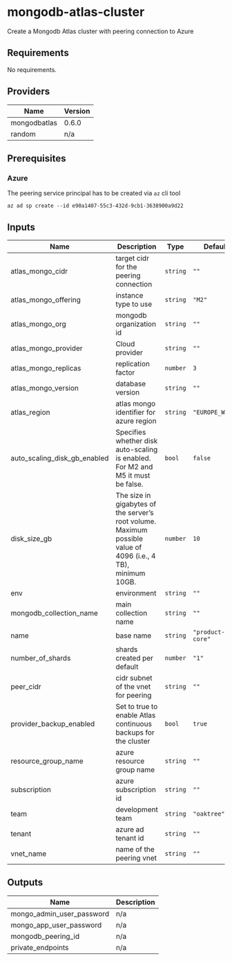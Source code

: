 # mongodb-atlas-cluster
Create a Mongodb Atlas cluster with peering connection to Azure

## Requirements

No requirements.

## Providers

| Name | Version |
|------|---------|
| mongodbatlas | 0.6.0 |
| random | n/a |

## Prerequisites 
### Azure
The peering service principal has to be created via `az` cli tool

`az ad sp create --id e90a1407-55c3-432d-9cb1-3638900a9d22`

## Inputs

| Name | Description | Type | Default | Required |
|------|-------------|------|---------|:--------:|
| atlas\_mongo\_cidr | target cidr for the peering connection | `string` | `""` | no |
| atlas\_mongo\_offering | instance type to use | `string` | `"M2"` | no |
| atlas\_mongo\_org | mongodb organization id | `string` | `""` | no |
| atlas\_mongo\_provider | Cloud provider | `string` | `""` | no |
| atlas\_mongo\_replicas | replication factor | `number` | `3` | no |
| atlas\_mongo\_version | database version | `string` | `""` | no |
| atlas\_region | atlas mongo identifier for azure region | `string` | `"EUROPE_WEST"` | no |
| auto\_scaling\_disk\_gb\_enabled | Specifies whether disk auto-scaling is enabled. For M2 and M5 it must be false. | `bool` | `false` | no |
| disk\_size\_gb | The size in gigabytes of the server’s root volume. Maximum possible value of 4096 (i.e., 4 TB), minimum 10GB. | `number` | `10` | no |
| env | environment | `string` | `""` | no |
| mongodb\_collection\_name | main collection name | `string` | `""` | no |
| name | base name | `string` | `"product-core"` | no |
| number\_of\_shards | shards created per default | `number` | `"1"` | no |
| peer\_cidr | cidr subnet of the vnet for peering | `string` | `""` | no |
| provider\_backup\_enabled | Set to true to enable Atlas continuous backups for the cluster | `bool` | `true` | no |
| resource\_group\_name | azure resource group name | `string` | `""` | no |
| subscription | azure subscription id | `string` | `""` | no |
| team | development team | `string` | `"oaktree"` | no |
| tenant | azure ad tenant id | `string` | `""` | no |
| vnet\_name | name of the peering vnet | `string` | `""` | no |

## Outputs

| Name | Description |
|------|-------------|
| mongo\_admin\_user\_password | n/a |
| mongo\_app\_user\_password | n/a |
| mongodb\_peering\_id | n/a |
| private\_endpoints | n/a |

